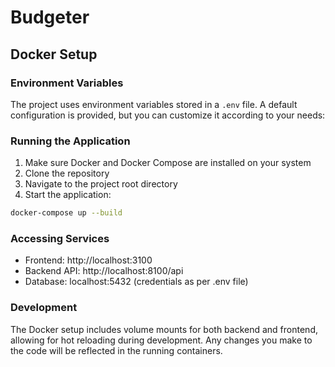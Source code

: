 # Budgeter

## Docker Setup

### Environment Variables

The project uses environment variables stored in a `.env` file. A default configuration is provided, but you can customize it according to your needs:


### Running the Application

1. Make sure Docker and Docker Compose are installed on your system
2. Clone the repository
3. Navigate to the project root directory
4. Start the application:

```bash
docker-compose up --build
```

### Accessing Services

- Frontend: http://localhost:3100
- Backend API: http://localhost:8100/api
- Database: localhost:5432 (credentials as per .env file)

### Development

The Docker setup includes volume mounts for both backend and frontend, allowing for hot reloading during development. Any changes you make to the code will be reflected in the running containers.
